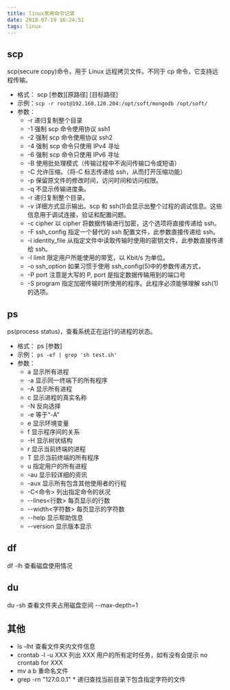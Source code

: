 ```yaml
---
title: linux常用命令记录
date: 2018-07-19 16:24:51
tags: linux
---
```


## scp

scp(secure copy)命令，用于 Linux 远程拷贝文件。不同于 cp 命令，它支持远程传输。

- 格式： scp [参数][原路径] [目标路径]
- 示例：`scp -r root@192.168.120.204:/opt/soft/mongodb /opt/soft/`
- 参数：
  - -r 递归复制整个目录
  - -1 强制 scp 命令使用协议 ssh1
  - -2 强制 scp 命令使用协议 ssh2
  - -4 强制 scp 命令只使用 IPv4 寻址
  - -6 强制 scp 命令只使用 IPv6 寻址
  - -B 使用批处理模式（传输过程中不询问传输口令或短语）
  - -C 允许压缩。（将-C 标志传递给 ssh，从而打开压缩功能）
  - -p 保留原文件的修改时间，访问时间和访问权限。
  - -q 不显示传输进度条。
  - -r 递归复制整个目录。
  - -v 详细方式显示输出。scp 和 ssh(1)会显示出整个过程的调试信息。这些信息用于调试连接，验证和配置问题。
  - -c cipher 以 cipher 将数据传输进行加密，这个选项将直接传递给 ssh。
  - -F ssh_config 指定一个替代的 ssh 配置文件，此参数直接传递给 ssh。
  - -i identity_file 从指定文件中读取传输时使用的密钥文件，此参数直接传递给 ssh。
  - -l limit 限定用户所能使用的带宽，以 Kbit/s 为单位。
  - -o ssh_option 如果习惯于使用 ssh_config(5)中的参数传递方式，
  - -P port 注意是大写的 P, port 是指定数据传输用到的端口号
  - -S program 指定加密传输时所使用的程序。此程序必须能够理解 ssh(1)的选项。

## ps

ps(process status)，查看系统正在运行的进程的状态。

- 格式： ps [参数]
- 示例： `ps -ef | grep 'sh test.sh'`
- 参数：
  - a 显示所有进程
  - -a 显示同一终端下的所有程序
  - -A 显示所有进程
  - c 显示进程的真实名称
  - -N 反向选择
  - -e 等于“-A”
  - e 显示环境变量
  - f 显示程序间的关系
  - -H 显示树状结构
  - r 显示当前终端的进程
  - T 显示当前终端的所有程序
  - u 指定用户的所有进程
  - -au 显示较详细的资讯
  - -aux 显示所有包含其他使用者的行程
  - -C<命令> 列出指定命令的状况
  - --lines<行数> 每页显示的行数
  - --width<字符数> 每页显示的字符数
  - --help 显示帮助信息
  - --version 显示版本显示

## df

df -lh 查看磁盘使用情况

## du

du -sh 查看文件夹占用磁盘空间 --max-depth=1

## 其他

- ls -lht 查看文件夹内文件信息
- crontab -l -u XXX 列出 XXX 用户的所有定时任务，如有没有会提示 no crontab for XXX
- mv a b 重命名文件
- grep -rn "127.0.0.1" \* 递归查找当前目录下包含指定字符的文件
